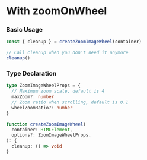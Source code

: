 # With zoomOnWheel

### Basic Usage

```ts
const { cleanup } = createZoomImageWheel(container)

// Call cleanup when you don't need it anymore
cleanup()
```

### Type Declaration

```ts
type ZoomImageWheelProps = {
  // Maximum zoom scale, default is 4
  maxZoom?: number
  // Zoom ratio when scrolling, default is 0.1
  wheelZoomRatio?: number
}

function createZoomImageWheel(
  container: HTMLElement,
  options?: ZoomImageWheelProps,
): {
  cleanup: () => void
}
```
